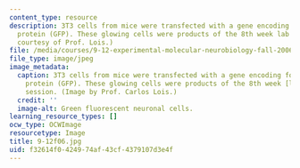 ```yaml
---
content_type: resource
description: 3T3 cells from mice were transfected with a gene encoding for green fluorescent
  protein (GFP). These glowing cells were products of the 8th week lab session. (Image
  courtesy of Prof. Lois.)
file: /media/courses/9-12-experimental-molecular-neurobiology-fall-2006/f32614f0424974af43cf4379107d3e4f_9-12f06.jpg
file_type: image/jpeg
image_metadata:
  caption: 3T3 cells from mice were transfected with a gene encoding for green fluorescent
    protein (GFP). These glowing cells were products of the 8th week [lab](pages/labs)
    session. (Image by Prof. Carlos Lois.)
  credit: ''
  image-alt: Green fluorescent neuronal cells.
learning_resource_types: []
ocw_type: OCWImage
resourcetype: Image
title: 9-12f06.jpg
uid: f32614f0-4249-74af-43cf-4379107d3e4f
---
```

